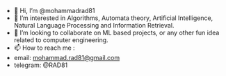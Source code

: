 - 👋 Hi, I’m @mohammadrad81
- 👀 I’m interested in Algorithms, Automata theory, Artificial Intelligence, Natural Language Processing and Information Retrieval.
- 💞️ I’m looking to collaborate on ML based projects, or any other fun idea related to computer engineering.
- 📫 How to reach me :
- email: mohammad.rad81@gmail.com
- telegram: @RAD81

<!---
mohammadrad81/mohammadrad81 is a ✨ special ✨ repository because its `README.md` (this file) appears on your GitHub profile.
You can click the Preview link to take a look at your changes.
--->
